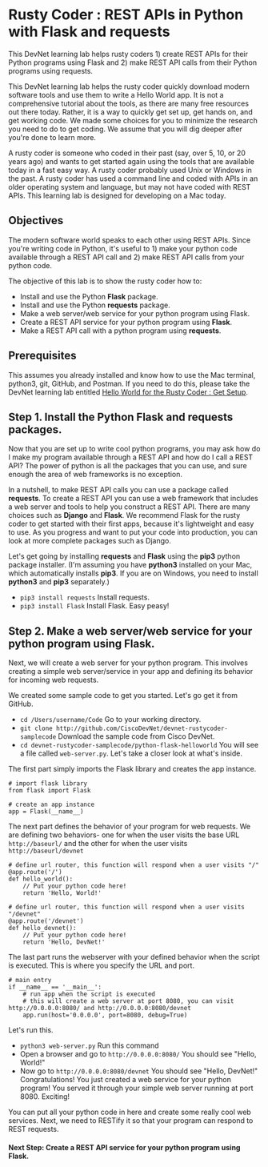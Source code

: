 # Rusty Coder : REST APIs in Python with Flask and requests

This DevNet learning lab helps rusty coders 1) create REST APIs for their Python programs using Flask and 2) make REST API calls from their Python programs using requests.

This DevNet learning lab helps the rusty coder quickly download modern software tools and use them to write a Hello World app. It is not a comprehensive tutorial about the tools, as there are many free resources out there today. Rather, it is a way to quickly get set up, get hands on, and get working code. We made some choices for you to minimize the research you need to do to get coding. We assume that you will dig deeper after you're done to learn more.

A rusty coder is someone who coded in their past (say, over 5, 10, or 20 years ago) and wants to get started again using the tools that are available today in a fast easy way. A rusty coder probably used Unix or Windows in the past. A rusty coder has used a command line and coded with APIs in an older operating system and language, but may not have coded with REST APIs. This learning lab is designed for developing on a Mac today.

## Objectives

The modern software world speaks to each other using REST APIs. Since you're writing code in Python, it's useful to 1) make your python code available through a REST API call and 2) make REST API calls from your python code.

The objective of this lab is to show the rusty coder how to:

* Install and use the Python **Flask** package.
* Install and use the Python **requests** package.
* Make a web server/web service for your python program using Flask.
* Create a REST API service for your python program using **Flask**.
* Make a REST API call with a python program using **requests**.

## Prerequisites

This assumes you already installed and know how to use the Mac terminal, python3, git, GitHub, and Postman. If you need to do this, please take the DevNet learning lab entitled [Hello World for the Rusty Coder : Get Setup](https://learninglabs.cisco.com/modules/rustycoder-getstarted/helloworld-rustycoder-getsetup/step/1).

## Step 1. Install the Python **Flask** and **requests** packages.

Now that you are set up to write cool python programs, you may ask how do I make my program available through a REST API and how do I call a REST API? The power of python is all the packages that you can use, and sure enough the area of web frameworks is no exception.

In a nutshell, to make REST API calls you can use a package called **requests**. To create a REST API you can use a web framework that includes a web server and tools to help you construct a REST API. There are many choices such as **Django** and **Flask**. We recommend Flask for the rusty coder to get started with their first apps, because it's lightweight and easy to use. As you progress and want to put your code into production, you can look at more complete packages such as Django.

Let's get going by installing **requests** and **Flask** using the **pip3** python package installer. (I'm assuming you have **python3** installed on your Mac, which automatically installs **pip3**. If you are on Windows, you need to install **python3** and **pip3** separately.)
* `pip3 install requests` Install requests.
* `pip3 install Flask` Install Flask.
Easy peasy!

## Step 2. Make a web server/web service for your python program using Flask.

Next, we will create a web server for your python program. This involves creating a simple web server/service in your app and defining its behavior for incoming web requests.

We created some sample code to get you started. Let's go get it from GitHub.

* `cd /Users/username/Code` Go to your working directory.
* `git clone http://github.com/CiscoDevNet/devnet-rustycoder-samplecode` Download the sample code from Cisco DevNet.
* `cd devnet-rustycoder-samplecode/python-flask-helloworld`
You will see a file called `web-server.py`. Let's take a closer look at what's inside.

The first part simply imports the Flask library and creates the app instance.
```
# import flask library
from flask import Flask

# create an app instance
app = Flask(__name__)
```
The next part defines the behavior of your program for web requests. We are defining two behaviors- one for when the user visits the base URL `http://baseurl/` and the other for when the user visits `http://baseurl/devnet`
```
# define url router, this function will respond when a user visits "/"
@app.route('/')
def hello_world():
    // Put your python code here!
    return 'Hello, World!'

# define url router, this function will respond when a user visits "/devnet"
@app.route('/devnet')
def hello_devnet():
    // Put your python code here!
    return 'Hello, DevNet!'
```
The last part runs the webserver with your defined behavior when the script is executed. This is where you specify the URL and port.
```
# main entry
if __name__ == '__main__':
    # run app when the script is executed
    # this will create a web server at port 8080, you can visit http://0.0.0.0:8080/ and http://0.0.0.0:8080/devnet
    app.run(host='0.0.0.0', port=8080, debug=True)
```
Let's run this.
* `python3 web-server.py` Run this command
* Open a browser and go to `http://0.0.0.0:8080/` You should see "Hello, World!"
* Now go to `http://0.0.0.0:8080/devnet` You should see "Hello, DevNet!"
Congratulations! You just created a web service for your python program! You served it through your simple web server running at port 8080. Exciting!

You can put all your python code in here and create some really cool web services. Next, we need to RESTify it so that your program can respond to REST requests.

#### Next Step: Create a REST API service for your python program using Flask.
